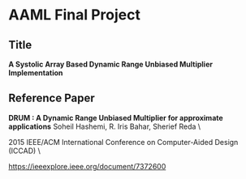 # AAML Final Project
## Title
**A Systolic Array Based Dynamic Range Unbiased Multiplier Implementation**

##  Reference Paper
**DRUM : A Dynamic Range Unbiased Multiplier for approximate applications**
Soheil Hashemi, R. Iris Bahar, Sherief Reda \

2015 IEEE/ACM International Conference on Computer-Aided Design (ICCAD) \

https://ieeexplore.ieee.org/document/7372600


